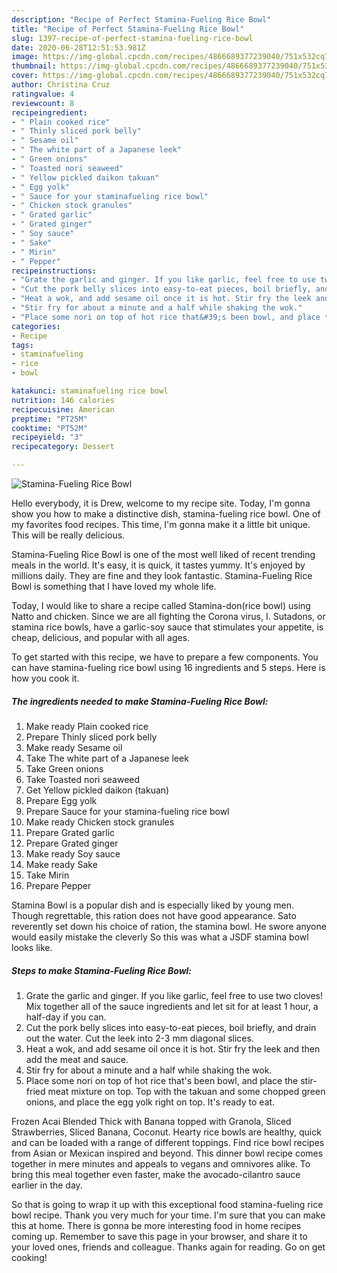 ```yaml
---
description: "Recipe of Perfect Stamina-Fueling Rice Bowl"
title: "Recipe of Perfect Stamina-Fueling Rice Bowl"
slug: 1397-recipe-of-perfect-stamina-fueling-rice-bowl
date: 2020-06-28T12:51:53.981Z
image: https://img-global.cpcdn.com/recipes/4866689377239040/751x532cq70/stamina-fueling-rice-bowl-recipe-main-photo.jpg
thumbnail: https://img-global.cpcdn.com/recipes/4866689377239040/751x532cq70/stamina-fueling-rice-bowl-recipe-main-photo.jpg
cover: https://img-global.cpcdn.com/recipes/4866689377239040/751x532cq70/stamina-fueling-rice-bowl-recipe-main-photo.jpg
author: Christina Cruz
ratingvalue: 4
reviewcount: 8
recipeingredient:
- " Plain cooked rice"
- " Thinly sliced pork belly"
- " Sesame oil"
- " The white part of a Japanese leek"
- " Green onions"
- " Toasted nori seaweed"
- " Yellow pickled daikon takuan"
- " Egg yolk"
- " Sauce for your staminafueling rice bowl"
- " Chicken stock granules"
- " Grated garlic"
- " Grated ginger"
- " Soy sauce"
- " Sake"
- " Mirin"
- " Pepper"
recipeinstructions:
- "Grate the garlic and ginger. If you like garlic, feel free to use two cloves! Mix together all of the sauce ingredients and let sit for at least 1 hour, a half-day if you can."
- "Cut the pork belly slices into easy-to-eat pieces, boil briefly, and drain out the water. Cut the leek into 2-3 mm diagonal slices."
- "Heat a wok, and add sesame oil once it is hot. Stir fry the leek and then add the meat and sauce."
- "Stir fry for about a minute and a half while shaking the wok."
- "Place some nori on top of hot rice that&#39;s been bowl, and place the stir-fried meat mixture on top. Top with the takuan and some chopped green onions, and place the egg yolk right on top. It&#39;s ready to eat."
categories:
- Recipe
tags:
- staminafueling
- rice
- bowl

katakunci: staminafueling rice bowl 
nutrition: 146 calories
recipecuisine: American
preptime: "PT25M"
cooktime: "PT52M"
recipeyield: "3"
recipecategory: Dessert

---
```



![Stamina-Fueling Rice Bowl](https://img-global.cpcdn.com/recipes/4866689377239040/751x532cq70/stamina-fueling-rice-bowl-recipe-main-photo.jpg)

Hello everybody, it is Drew, welcome to my recipe site. Today, I'm gonna show you how to make a distinctive dish, stamina-fueling rice bowl. One of my favorites food recipes. This time, I'm gonna make it a little bit unique. This will be really delicious.

Stamina-Fueling Rice Bowl is one of the most well liked of recent trending meals in the world. It's easy, it is quick, it tastes yummy. It's enjoyed by millions daily. They are fine and they look fantastic. Stamina-Fueling Rice Bowl is something that I have loved my whole life.

Today, I would like to share a recipe called Stamina-don(rice bowl) using Natto and chicken. Since we are all fighting the Corona virus, I. Sutadons, or stamina rice bowls, have a garlic-soy sauce that stimulates your appetite, is cheap, delicious, and popular with all ages.


To get started with this recipe, we have to prepare a few components. You can have stamina-fueling rice bowl using 16 ingredients and 5 steps. Here is how you cook it.

<!--inarticleads1-->

##### The ingredients needed to make Stamina-Fueling Rice Bowl:

1. Make ready  Plain cooked rice
1. Prepare  Thinly sliced pork belly
1. Make ready  Sesame oil
1. Take  The white part of a Japanese leek
1. Take  Green onions
1. Take  Toasted nori seaweed
1. Get  Yellow pickled daikon (takuan)
1. Prepare  Egg yolk
1. Prepare  Sauce for your stamina-fueling rice bowl
1. Make ready  Chicken stock granules
1. Prepare  Grated garlic
1. Prepare  Grated ginger
1. Make ready  Soy sauce
1. Make ready  Sake
1. Take  Mirin
1. Prepare  Pepper


Stamina Bowl is a popular dish and is especially liked by young men. Though regrettable, this ration does not have good appearance. Sato reverently set down his choice of ration, the stamina bowl. He swore anyone would easily mistake the cleverly So this was what a JSDF stamina bowl looks like. 

<!--inarticleads2-->

##### Steps to make Stamina-Fueling Rice Bowl:

1. Grate the garlic and ginger. If you like garlic, feel free to use two cloves! Mix together all of the sauce ingredients and let sit for at least 1 hour, a half-day if you can.
1. Cut the pork belly slices into easy-to-eat pieces, boil briefly, and drain out the water. Cut the leek into 2-3 mm diagonal slices.
1. Heat a wok, and add sesame oil once it is hot. Stir fry the leek and then add the meat and sauce.
1. Stir fry for about a minute and a half while shaking the wok.
1. Place some nori on top of hot rice that&#39;s been bowl, and place the stir-fried meat mixture on top. Top with the takuan and some chopped green onions, and place the egg yolk right on top. It&#39;s ready to eat.


Frozen Acai Blended Thick with Banana topped with Granola, Sliced Strawberries, Sliced Banana, Coconut. Hearty rice bowls are healthy, quick and can be loaded with a range of different toppings. Find rice bowl recipes from Asian or Mexican inspired and beyond. This dinner bowl recipe comes together in mere minutes and appeals to vegans and omnivores alike. To bring this meal together even faster, make the avocado-cilantro sauce earlier in the day. 

So that is going to wrap it up with this exceptional food stamina-fueling rice bowl recipe. Thank you very much for your time. I'm sure that you can make this at home. There is gonna be more interesting food in home recipes coming up. Remember to save this page in your browser, and share it to your loved ones, friends and colleague. Thanks again for reading. Go on get cooking!
